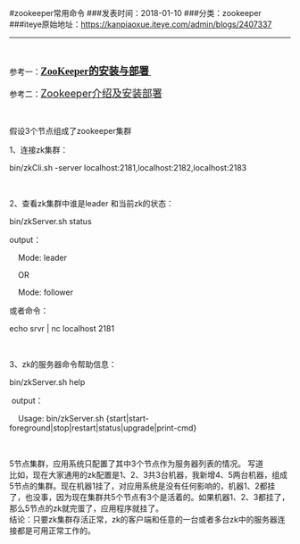 #zookeeper常用命令
###发表时间：2018-01-10
###分类：zookeeper
###iteye原始地址：<a href="https://kanpiaoxue.iteye.com/admin/blogs/2407337" target="_blank">https://kanpiaoxue.iteye.com/admin/blogs/2407337</a>

---

<div class="iteye-blog-content-contain" style="font-size: 14px;"> 
 <p>&nbsp;</p> 
 <p>参考一：<a href="https://blog.csdn.net/lihao21/article/details/51778255" target="_blank"><span style="font-family: 'microsoft yahei';"><span style="font-size: 18px;"><strong>ZooKeeper的安装与部署</strong></span></span>&nbsp;</a></p> 
 <p>参考二：<a href="http://www.cnblogs.com/zhaojiankai/p/7126181.html26181.html" target="_blank"><span style="font-size: 18px;">Zookeeper介绍及安装部署</span></a></p> 
 <p>&nbsp;</p> 
 <p>假设3个节点组成了zookeeper集群</p> 
 <p>1、连接zk集群：</p> 
 <div class="quote_div">
  bin/zkCli.sh -server localhost:2181,localhost:2182,localhost:2183
 </div> 
 <p>&nbsp;</p> 
 <p>2、查看zk集群中谁是leader 和当前zk的状态：</p> 
 <div class="quote_div">
  bin/zkServer.sh status
 </div> 
 <p>output：&nbsp;</p> 
 <p>&nbsp; &nbsp; Mode: leader</p> 
 <p>&nbsp; &nbsp; OR</p> 
 <p>&nbsp; &nbsp;&nbsp;Mode: follower</p> 
 <p>或者命令：</p> 
 <div class="quote_div">
  echo srvr | nc localhost 2181
 </div> 
 <p>&nbsp;&nbsp;</p> 
 <p>3、zk的服务器命令帮助信息：</p> 
 <div class="quote_div">
  bin/zkServer.sh help
 </div> 
 <p>&nbsp;output：</p> 
 <p>&nbsp; &nbsp; Usage: bin/zkServer.sh {start|start-foreground|stop|restart|status|upgrade|print-cmd}</p> 
 <p>&nbsp;</p> 
 <div class="quote_title">
  5节点集群，应用系统只配置了其中3个节点作为服务器列表的情况。 写道
 </div> 
 <div class="quote_div">
  比如，现在大家通用的zk配置是1、2、3共3台机器，我新增4、5两台机器，组成5节点的集群。现在机器1挂了，对应用系统是没有任何影响的，机器1、2都挂了，也没事，因为现在集群共5个节点有3个是活着的。如果机器1、2、3都挂了，那么5节点的zk就完蛋了，应用程序就挂了。
 </div> 
 <div class="quote_div">
  结论：只要zk集群存活正常，zk的客户端和任意的一台或者多台zk中的服务器连接都是可用正常工作的。
 </div> 
 <p>&nbsp;</p> 
</div>